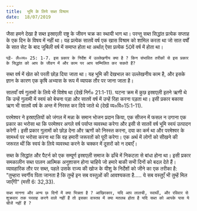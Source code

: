 ```yaml
---
title:  भूमि के लिये सब्त विश्राम
date:  18/07/2019
---
```


जैसा हमने देखा है सब्त इस्राएली राष्ट्र के जीवन चक्र का स्थायी भाग था। परन्तु सब्त सिद्धांत प्रत्येक सप्ताह के एक दिन के विषय में नहीं था। यह प्रत्येक सातवें वर्ष एक खास विश्राम को शामिल करता था जो सात वर्षों के सात सेट के बाद जुबिली वर्ष में समाप्त होता था अर्थात् ऐसा प्रत्येक 50वें वर्ष में होता था।

`पढ़ें- लै०व्य० 25: 1-7. इस प्रकार के निर्देश में उल्लेखनीय क्या है ? किन संभावित तरीकों से इस प्रकार के सिद्धांत को आप के जीवन में और काम पर आप सम्मिलित कर सकते हैं?`

सब्त वर्ष में खेत को परती छोड़ दिया जाता था। यह भूमि की देखभाल का उल्लेखनीय काम है, और इसके ज्ञान के कारण एक कृषि अभ्यास के रूप में व्यापक तौर पर जाना जाता है।

सातवाँ वर्ष गुलामों के लिये भी विशेष था (देखें निर्ग० 21:1-11). घटना क्रम में कुछ इस्राएली इतने ऋणी थे कि उन्हें गुलामी में स्वयं को बेचना पड़ा और सातवें वर्ष में उन्हें रिहा करना पड़ता था। इसी प्रकार बकाया ऋण भी सातवें वर्ष के अन्त में निरस्त कर दिये जाते थे (देखें व्य०वि०15:1-11).

परमेश्वर ने इस्राएलियों को जंगल में मन्ना के समान भोजन प्रदान किया, एक सीजन में फसल न उगाना एक प्रकार का भरोसा था कि परमेश्वर अगले वर्ष पर्याप्त व्यवस्था करेगा और इसी से सातवें वर्ष भूमि स्वयं उत्पादन करेगी। इसी प्रकार गुलामों को छोड़ देना और ऋणों को निस्स्त करना, दया का कर्म था और परमेश्वर के सामर्थ्य पर भरोसा करना था कि वह हमारी जरूरतों को पूरी करेगा। एक अर्थ में लोगों को सीखने की जरूरत थीं कि स्वयं के लिये व्यवस्था करने के चक्कर में दूसरों को न दबाएँ।

सब्त के सिद्धांत और पैटर्न को एक सम्पूर्ण इस्राएली समाज के ढाँचे में निकटता से बांधा होना था। इसी प्रकार समकालीन सब्त पालन आत्मिक अनुशासन होना चाहिये जो हमारे बाकी सभी दिनों को बदल देते हैं। व्यावहारिक तौर पर सब्त, पहले उसके राज्य की खोज के यीशु के निर्देशों को जीने का एक तरीका है: "तुम्हारा स्वर्गीय पिता जानता है कि तुम्हें इन सब वस्तुओं की आवश्यकता है..... ये सब वस्तुएँ भी तुम्हें मिल जाएँगी" (मत्ती 6: 32,33).

`सब्त मानना और अन्य छः दिनों में क्या भिन्नता है ? आखिरकार, यदि आप लालची, स्वार्थी, और रविवार से शुक्रवार तक परवाह करने वाले नहीं हैं तो इसका वास्तव में क्या मतलब होता है यदि सब्त को आपके पास ये चीजें नहीं हैं ?`